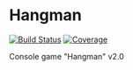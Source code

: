 # Hangman
[![Build Status][travis-badge]][travis-url]
[![Coverage][coverage-image]][coverage-url]

Console game "Hangman" v2.0

[travis-url]: https://travis-ci.org/chernega25/Hangman
[travis-badge]: https://travis-ci.org/chernega25/Hangman.svg?branch=master
[coverage-image]: https://codecov.io/gh/chernega25/Hangman/branch/master/graph/badge.svg
[coverage-url]: https://codecov.io/gh/chernega25/Hangman
